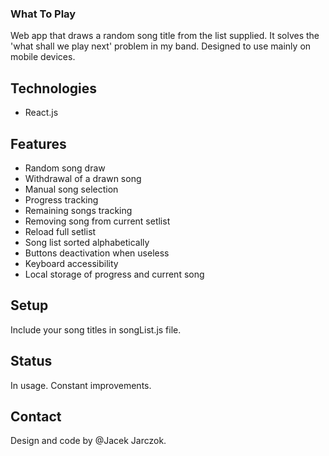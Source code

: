 ### What To Play

Web app that draws a random song title from the list supplied.
It solves the 'what shall we play next' problem in my band.
Designed to use mainly on mobile devices.

## Technologies
* React.js

## Features
* Random song draw
* Withdrawal of a drawn song
* Manual song selection
* Progress tracking
* Remaining songs tracking
* Removing song from current setlist
* Reload full setlist
* Song list sorted alphabetically
* Buttons deactivation when useless
* Keyboard accessibility
* Local storage of progress and current song

## Setup
Include your song titles in songList.js file.

## Status
In usage. Constant improvements.

## Contact
Design and code by @Jacek Jarczok.